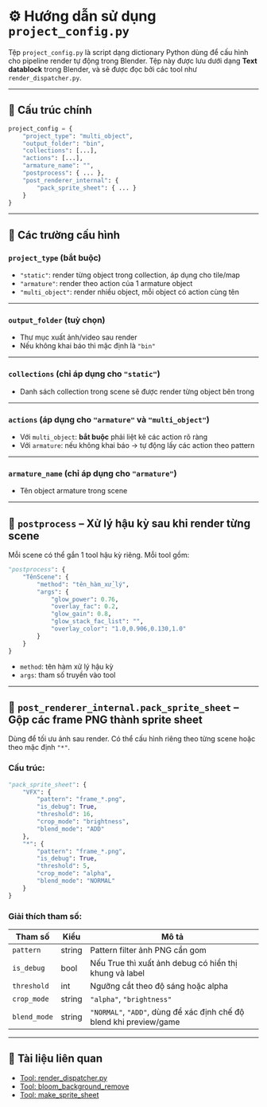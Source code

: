 # ⚙️ Hướng dẫn sử dụng `project_config.py`

Tệp `project_config.py` là script dạng dictionary Python dùng để cấu hình cho pipeline render tự động trong Blender. Tệp này được lưu dưới dạng **Text datablock** trong Blender, và sẽ được đọc bởi các tool như `render_dispatcher.py`.

---

## 🔖 Cấu trúc chính

```python
project_config = {
    "project_type": "multi_object",
    "output_folder": "bin",
    "collections": [...],
    "actions": [...],
    "armature_name": "",
    "postprocess": { ... },
    "post_renderer_internal": {
        "pack_sprite_sheet": { ... }
    }
}
```

---

## 📌 Các trường cấu hình

### `project_type` (bắt buộc)

- `"static"`: render từng object trong collection, áp dụng cho tile/map
- `"armature"`: render theo action của 1 armature object
- `"multi_object"`: render nhiều object, mỗi object có action cùng tên

---

### `output_folder` (tuỳ chọn)

- Thư mục xuất ảnh/video sau render
- Nếu không khai báo thì mặc định là `"bin"`

---

### `collections` (chỉ áp dụng cho `"static"`)

- Danh sách collection trong scene sẽ được render từng object bên trong

---

### `actions` (áp dụng cho `"armature"` và `"multi_object"`)

- Với `multi_object`: **bắt buộc** phải liệt kê các action rõ ràng
- Với `armature`: nếu không khai báo → tự động lấy các action theo pattern

---

### `armature_name` (chỉ áp dụng cho `"armature"`)

- Tên object armature trong scene

---

## 🎨 `postprocess` – Xử lý hậu kỳ sau khi render từng scene

Mỗi scene có thể gắn 1 tool hậu kỳ riêng. Mỗi tool gồm:

```python
"postprocess": {
    "TênScene": {
        "method": "tên_hàm_xử_lý",
        "args": {
            "glow_power": 0.76,
            "overlay_fac": 0.2,
            "glow_gain": 0.8,
            "glow_stack_fac_list": "",
            "overlay_color": "1.0,0.906,0.130,1.0"
        }
    }
}
```

- `method`: tên hàm xử lý hậu kỳ
- `args`: tham số truyền vào tool

---

## 🧪 `post_renderer_internal.pack_sprite_sheet` – Gộp các frame PNG thành sprite sheet

Dùng để tối ưu ảnh sau render. Có thể cấu hình riêng theo từng scene hoặc theo mặc định `"*"`.

### Cấu trúc:

```python
"pack_sprite_sheet": {
    "VFX": {
        "pattern": "frame_*.png",
        "is_debug": True,
        "threshold": 16,
        "crop_mode": "brightness",
        "blend_mode": "ADD"
    },
    "*": {
        "pattern": "frame_*.png",
        "is_debug": True,
        "threshold": 5,
        "crop_mode": "alpha",
        "blend_mode": "NORMAL"
    }
}
```

### Giải thích tham số:

| Tham số         | Kiểu     | Mô tả                                                                 |
|------------------|----------|------------------------------------------------------------------------|
| `pattern`        | string   | Pattern filter ảnh PNG cần gom                                       |
| `is_debug`       | bool     | Nếu True thì xuất ảnh debug có hiển thị khung và label               |
| `threshold`      | int      | Ngưỡng cắt theo độ sáng hoặc alpha                                    |
| `crop_mode`      | string   | `"alpha"`, `"brightness"`                                             |
| `blend_mode`     | string   | `"NORMAL"`, `"ADD"`, dùng để xác định chế độ blend khi preview/game |

---

## 📎 Tài liệu liên quan

- [Tool: render_dispatcher.py](https://swarm-dezone99.ddns.net/files/zbietd/blender/zbie_td2025/.synclab/main/render_dispatcher.py)
- [Tool: bloom_background_remove](https://swarm-dezone99.ddns.net/files/zbietd/blender/zbie_td2025/.synclab/tools/bloom_background_remove.py)
- [Tool: make_sprite_sheet](https://swarm-dezone99.ddns.net/files/zbietd/blender/zbie_td2025/.synclab/tools/unblend/make_sprite_sheet.md)
